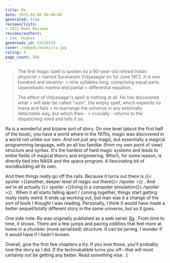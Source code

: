 ```yaml
---
title: Ra
date: 2021-02-06 00:00:00
generated: true
reviews/lists:
- 2021 Book Reviews
reviews/authors:
- Sam  Hughes
goodreads_id: 43210320
cover: /embeds/books/ra.jpg
rating: 4
page_count: 506
---
```

>  The first magic spell is spoken by a 90-year-old retired Indian physicist > named Suravaram Vidyasagar on 1st June 1972. It is one hundred and seventy- > nine syllables long, comprising equal parts Upanishadic mantra and partial > differential equation.  
>
>  The effect of Vidyasagar's spell is nothing at all. He has discovered what > will later be called "uum", the empty spell, which expends no mana and fails > to rearrange the universe in any externally detectable way, but which then - > crucially - returns to the dispatching mind and tells it so.  

<!--more-->

Ra is a wonderful and bizarre sort of story. On one level (about the first half of the book), you have a world where in the 1970s, magic was discovered in a world not unlike our own. And not just any magic, but essentially a magical programming language, with an all too familiar (from my own point of view) structure and syntax. It's the hardest of hard magic systems and leads to entire fields of magical theory and engineering. Which, for some reason, is directly tied into NASA and the space program. A fascinating bit of worldbuilding all its own.  

And then things really go off the rails. Because it turns out there is  {{< spoiler >}}another, deeper level of magic out there{{< /spoiler >}}  . And we're all actually  {{< spoiler >}}living in a computer simulation{{< /spoiler >}}  . When it all starts falling apart / coming together, things start getting really really weird. It ends up working out, but man was it a change of the sort of book I thought I was reading. Personally, I think it would have made a better sequel/totally different story in the same universe, but so it goes.  

One side note: Ra was originally published as a web serial: [Ra](https://qntm.org/ra) . From time to time, it shows. There are a few jumps and pacing oddities that feel more at home in a chunkier (more serialized) structure. It can be jarring. I wonder if it would have if I hadn't known.  

Overall, give the first few chapters a try. If you love those, you'll probably love the story as I did. If the technobabble turns you off--that will most certainly not be getting any better. Read something else. :)